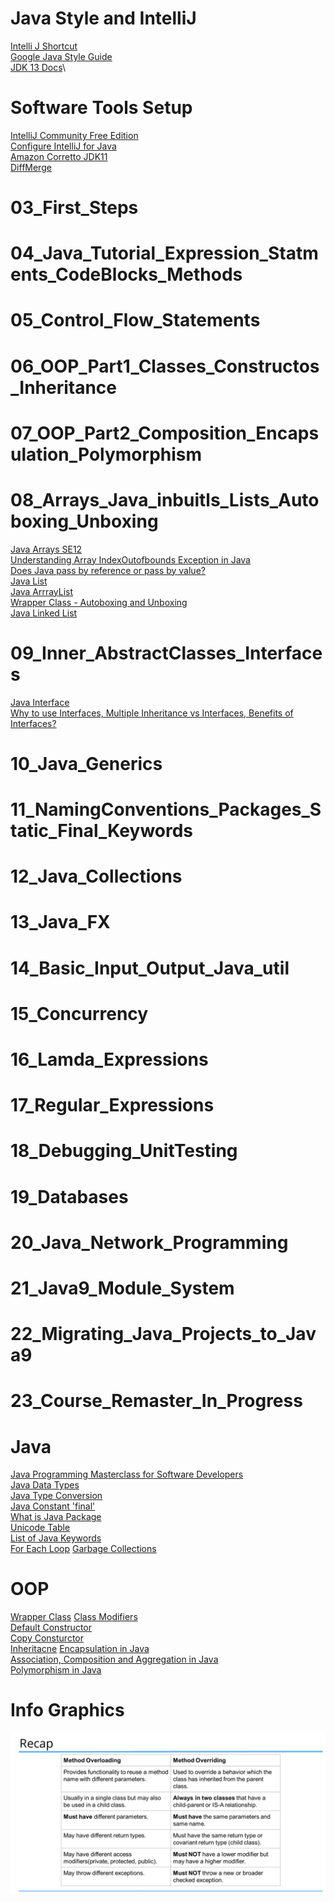 # Java Style and IntelliJ
[Intelli J Shortcut](https://www.jetbrains.com/help/idea/mastering-keyboard-shortcuts.html)\
[Google Java Style Guide](https://google.github.io/styleguide/javaguide.html)\
[JDK 13 Docs](https://docs.oracle.com/en/java/javase/13/)\\

# Software Tools Setup
[IntelliJ Community Free Edition](https://www.jetbrains.com/idea/download/#section=windows)\
[Configure IntelliJ for Java](https://www.udemy.com/course/java-the-complete-java-developer-course/learn/lecture/15400982#announcements)\
[Amazon Corretto JDK11](https://docs.aws.amazon.com/corretto/latest/corretto-11-ug/downloads-list.html)\
[DiffMerge](https://sourcegear.com/diffmerge/downloads.php)
# 03_First_Steps
# 04_Java_Tutorial_Expression_Statments_CodeBlocks_Methods
# 05_Control_Flow_Statements
# 06_OOP_Part1_Classes_Constructos_Inheritance
# 07_OOP_Part2_Composition_Encapsulation_Polymorphism
# 08_Arrays_Java_inbuitls_Lists_Autoboxing_Unboxing
[Java Arrays SE12](https://docs.oracle.com/en/java/javase/12/docs/api/java.base/java/util/Arrays.html)\
[Understanding Array IndexOutofbounds Exception in Java](https://www.geeksforgeeks.org/understanding-array-indexoutofbounds-exception-in-java/)\
[Does Java pass by reference or pass by value?](https://www.javaworld.com/article/2077424/learn-java-does-java-pass-by-reference-or-pass-by-value.html)\
[Java List](https://docs.oracle.com/javase/8/docs/api/java/util/List.html)\
[Java ArrrayList](https://docs.oracle.com/en/java/javase/11/docs/api/java.base/java/util/ArrayList.html)\
[Wrapper Class - Autoboxing and Unboxing](https://www.geeksforgeeks.org/autoboxing-unboxing-java/)\
[Java Linked List](https://www.geeksforgeeks.org/linked-list-in-java/)
# 09_Inner_AbstractClasses_Interfaces
[Java Interface](https://www.geeksforgeeks.org/interfaces-in-java/)\
[Why to use Interfaces, Multiple Inheritance vs Interfaces, Benefits of Interfaces?](https://stackoverflow.com/questions/8531292/why-to-use-interfaces-multiple-inheritance-vs-interfaces-benefits-of-interface)
# 10_Java_Generics
# 11_NamingConventions_Packages_Static_Final_Keywords
# 12_Java_Collections
# 13_Java_FX
# 14_Basic_Input_Output_Java_util
# 15_Concurrency
# 16_Lamda_Expressions
# 17_Regular_Expressions
# 18_Debugging_UnitTesting
# 19_Databases
# 20_Java_Network_Programming
# 21_Java9_Module_System
# 22_Migrating_Java_Projects_to_Java9
# 23_Course_Remaster_In_Progress
# Java
[Java Programming Masterclass for Software Developers](https://www.udemy.com/course/java-the-complete-java-developer-course/)\
[Java Data Types](https://www.javatpoint.com/java-data-types)\
[Java Type Conversion](https://www.geeksforgeeks.org/type-conversion-java-examples/)\
[Java Constant 'final'](https://www.tutorialspoint.com/what-is-a-constant-and-how-to-define-constants-in-java)\
[What is Java Package](https://docs.oracle.com/javase/tutorial/java/concepts/package.html)\
[Unicode Table](https://unicode-table.com/en/#ipa-extensions)\
[List of Java Keywords](https://en.wikipedia.org/wiki/List_of_Java_keywords)\
[For Each Loop](https://www.geeksforgeeks.org/for-each-loop-in-java/)
[Garbage Collections](https://www.oracle.com/webfolder/technetwork/tutorials/obe/java/gc01/index.html)

# OOP
[Wrapper Class](https://www.geeksforgeeks.org/wrapper-classes-java/)
[Class Modifiers](http://tutorials.jenkov.com/java/access-modifiers.html#default-package-access-modifier)\
[Default Constructor](https://www.geeksforgeeks.org/g-fact-50/)\
[Copy Consturctor](https://www.geeksforgeeks.org/copy-constructor-in-java/)\
[Inheritacne](https://www.geeksforgeeks.org/inheritance-in-java/)
[Encapsulation in Java](https://www.geeksforgeeks.org/encapsulation-in-java/)\
[Association, Composition and Aggregation in Java](https://www.geeksforgeeks.org/association-composition-aggregation-java/)\
[Polymorphism in Java](https://www.geeksforgeeks.org/polymorphism-in-java/)

# Info Graphics
![Overloading_vs_Overriding.png](https://github.com/Blackdog-Programmer/JAVA/blob/master/References/Overloading_vs_Overriding.png)
